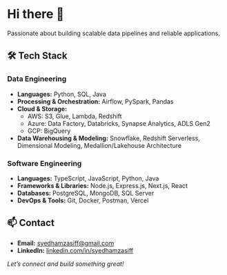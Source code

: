 # Hi there 👋

Passionate about building scalable data pipelines and reliable applications.

## 🛠️ Tech Stack

### Data Engineering
- **Languages:** Python, SQL, Java  
- **Processing & Orchestration:** Airflow, PySpark, Pandas  
- **Cloud & Storage:**  
  - AWS: S3, Glue, Lambda, Redshift  
  - Azure: Data Factory, Databricks, Synapse Analytics, ADLS Gen2  
  - GCP: BigQuery  
- **Data Warehousing & Modeling:** Snowflake, Redshift Serverless, Dimensional Modeling, Medallion/Lakehouse Architecture  

### Software Engineering
- **Languages:** TypeScript, JavaScript, Python, Java 
- **Frameworks & Libraries:** Node.js, Express.js, Next.js, React
- **Databases:** PostgreSQL, MongoDB, SQL Server  
- **DevOps & Tools:** Git, Docker, Postman, Vercel  

## 📫 Contact
- **Email:** syedhamzasiff@gmail.com  
- **LinkedIn:** [linkedin.com/in/syedhamzasiff](https://www.linkedin.com/in/syedhamzasiff/)  

_Let’s connect and build something great!_  
